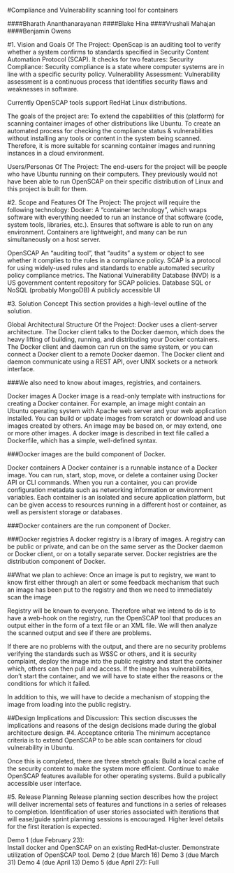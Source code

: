 
#Compliance and Vulnerability scanning tool for containers

####Bharath Ananthanarayanan
####Blake Hina
####Vrushali Mahajan
####Benjamin Owens
 
#1.   Vision and Goals Of The Project:
	OpenScap is an auditing tool to verify whether a system confirms to standards specified in Security Content Automation Protocol (SCAP). It checks for two features:
Security Compliance: Security compliance is a state where computer systems are in line with a specific security policy. 
Vulnerability Assessment: Vulnerability assessment is a continuous process that identifies security flaws and weaknesses in software.

Currently OpenSCAP tools support RedHat Linux distributions. 

The goals of the project are:
To extend the capabilities of this (platform) for scanning container images of other distributions like Ubuntu.
To create an automated process for checking the compliance status & vulnerabilities without installing any tools or content in the system being scanned. Therefore, it is more suitable for scanning container images and running instances in a cloud environment.

Users/Personas Of The Project:
	The end-users for the project will be people who have Ubuntu running on their computers. They previously would not have been able to run OpenSCAP on their specific distribution of Linux and this project is built for them. 


#2.   Scope and Features Of The Project:
The project will require the following technology:
Docker:
A “container technology”, which wraps software with everything needed to run an instance of that software (code, system tools, libraries, etc.).
Ensures that software is able to run on any environment.
Containers are lightweight, and many can be run simultaneously on a host server.

OpenSCAP
An “auditing tool”, that “audits” a system or object to see whether it complies to the rules in a compliance policy.
SCAP is a protocol for using widely-used rules and standards to enable automated security policy compliance metrics.
The National Vulnerability Database (NVD) is a US government content repository for SCAP policies.
Database
SQL or NoSQL (probably MongoDB)
A publicly accessible UI




 
#3.   Solution Concept
This section provides a high-level outline of the solution.
 
Global Architectural Structure Of the Project:
Docker uses a client-server architecture. The Docker client talks to the Docker daemon, which does the heavy lifting of building, running, and distributing your Docker containers. The Docker client and daemon can run on the same system, or you can connect a Docker client to a remote Docker daemon. The Docker client and daemon communicate using a REST API, over UNIX sockets or a network interface.

###We also need to know about images, registries, and containers.

Docker images
A Docker image is a read-only template with instructions for creating a Docker container. For example, an image might contain an Ubuntu operating system with Apache web server and your web application installed. You can build or update images from scratch or download and use images created by others. An image may be based on, or may extend, one or more other images. A docker image is described in text file called a Dockerfile, which has a simple, well-defined syntax.

###Docker images are the build component of Docker.

Docker containers
A Docker container is a runnable instance of a Docker image. You can run, start, stop, move, or delete a container using Docker API or CLI commands. When you run a container, you can provide configuration metadata such as networking information or environment variables. Each container is an isolated and secure application platform, but can be given access to resources running in a different host or container, as well as persistent storage or databases.

###Docker containers are the run component of Docker.


###Docker registries
A docker registry is a library of images. A registry can be public or private, and can be on the same server as the Docker daemon or Docker client, or on a totally separate server. Docker registries are the distribution component of Docker.


##What we plan to achieve:
Once an image is put to registry, we want to know first either through an alert or some feedback mechanism that such an image has been put to the registry and then we need to immediately scan the image

Registry will be known to everyone. Therefore what we intend to do is to have a web-hook on the registry, run the OpenSCAP tool that produces an output either in the form of a text file or an XML file. We will then analyze the scanned output and see if there are problems.

If there are no problems with the output, and there are no security problems verifying the standards such as WSSC or others, and it is security complaint, deploy the image into the public registry and start the container which, others can then pull and access. If the image has vulnerabilities, don’t start the container, and we will have to state either the reasons or the conditions for which it failed.

In addition to this, we will have to decide a mechanism of stopping the image from loading into the public registry.


##Design Implications and Discussion:
This section discusses the implications and reasons of the design decisions made during the global architecture design.
#4. Acceptance criteria
The minimum acceptance criteria is to extend OpenSCAP to be able scan containers for cloud vulnerability in Ubuntu.

Once this is completed, there are three stretch goals:
Build a local cache of the security content to make the system more efficient. 
Continue to make OpenSCAP features available for other operating systems. 
Build a publically accessible user interface. 

#5.  Release Planning
Release planning section describes how the project will deliver incremental sets of features and functions in a series of releases to completion. Identification of user stories associated with iterations that will ease/guide sprint planning sessions is encouraged. Higher level details for the first iteration is expected.
        	
Demo 1 (due February 23):  
Install docker and OpenSCAP on an existing RedHat-cluster.
Demonstrate utilization of OpenSCAP tool.
Demo 2 (due March 16)
Demo 3 (due March 31)
Demo 4 (due April 13) 
Demo 5 (due April 27): Full 
 
 
 
 
 
 

